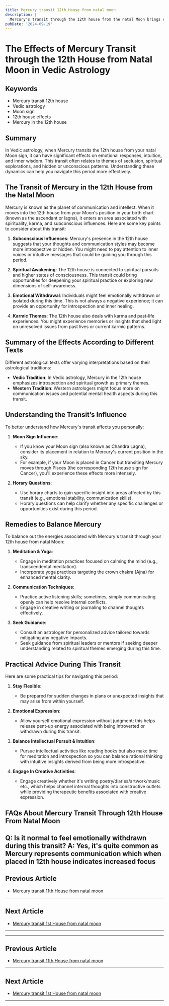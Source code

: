 ```yaml
---
title: Mercury transit 12th House from natal moon
description: |
  Mercury's transit through the 12th house from the natal Moon brings challenges such as financial losses, health issues, and conflicts. The individual may experience mental distress, increased expenses, and difficulties in relationships, leading to a period of caution and careful planning.
pubDate: '2024-09-19'
---
```


# The Effects of Mercury Transit through the 12th House from Natal Moon in Vedic Astrology

## Keywords
- Mercury transit 12th house
- Vedic astrology
- Moon sign
- 12th house effects
- Mercury in the 12th house

## Summary
In Vedic astrology, when Mercury transits the 12th house from your natal Moon sign, it can have significant effects on emotional responses, intuition, and inner wisdom. This transit often relates to themes of seclusion, spiritual explorations, and hidden or unconscious patterns. Understanding these dynamics can help you navigate this period more effectively.

## The Transit of Mercury in the 12th House from the Natal Moon

Mercury is known as the planet of communication and intellect. When it moves into the 12th house from your Moon's position in your birth chart (known as the ascendant or lagna), it enters an area associated with spirituality, karma, and subconscious influences. Here are some key points to consider about this transit:

1. **Subconscious Influences**: Mercury's presence in the 12th house suggests that your thoughts and communication styles may become more introspective or hidden. You might need to pay attention to inner voices or intuitive messages that could be guiding you through this period.

2. **Spiritual Awakening**: The 12th house is connected to spiritual pursuits and higher states of consciousness. This transit could bring opportunities for deepening your spiritual practice or exploring new dimensions of self-awareness.

3. **Emotional Withdrawal**: Individuals might feel emotionally withdrawn or isolated during this time. This is not always a negative experience; it can provide an opportunity for introspection and inner healing.

4. **Karmic Themes**: The 12th house also deals with karma and past-life experiences. You might experience memories or insights that shed light on unresolved issues from past lives or current karmic patterns.

## Summary of the Effects According to Different Texts

Different astrological texts offer varying interpretations based on their astrological traditions:

- **Vedic Tradition**: In Vedic astrology, Mercury in the 12th house emphasizes introspection and spiritual growth as primary themes.
- **Western Tradition**: Western astrologers might focus more on communication issues and potential mental health aspects during this transit.

## Understanding the Transit’s Influence

To better understand how Mercury's transit affects you personally:

1. **Moon Sign Influence**:
   - If you know your Moon sign (also known as Chandra Lagna), consider its placement in relation to Mercury's current position in the sky.
   - For example, if your Moon is placed in Cancer but transiting Mercury moves through Pisces (the corresponding 12th house sign for Cancer), you'll experience these effects more intensely.

2. **Horary Questions**:
   - Use horary charts to gain specific insight into areas affected by this transit (e.g., emotional stability, communication skills).
   - Horary questions can help clarify whether any specific challenges or opportunities exist during this period.

## Remedies to Balance Mercury

To balance out the energies associated with Mercury's transit through your 12th house from natal Moon:

1. **Meditation & Yoga**:
   - Engage in meditation practices focused on calming the mind (e.g., transcendental meditation).
   - Incorporate yoga practices targeting the crown chakra (Ajna) for enhanced mental clarity.

2. **Communication Techniques**:
   - Practice active listening skills; sometimes, simply communicating openly can help resolve internal conflicts.
   - Engage in creative writing or journaling to channel thoughts effectively.

3. **Seek Guidance**:
   - Consult an astrologer for personalized advice tailored towards mitigating any negative impacts.
   - Seek guidance from spiritual leaders or mentors if seeking deeper understanding related to spiritual themes emerging during this time.

## Practical Advice During This Transit

Here are some practical tips for navigating this period:

1. **Stay Flexible**:
   - Be prepared for sudden changes in plans or unexpected insights that may arise from within yourself.
   
2. **Emotional Expression**:
   - Allow yourself emotional expression without judgment; this helps release pent-up energy associated with being introverted or withdrawn during this transit.

3. **Balance Intellectual Pursuit & Intuition**:
   - Pursue intellectual activities like reading books but also make time for meditation and introspection so you can balance rational thinking with intuitive insights derived from being more introspective.

4. **Engage In Creative Activities**:
   - Engage creatively whether it's writing poetry/diaries/artwork/music etc., which helps channel internal thoughts into constructive outlets while providing therapeutic benefits associated with creative expression.


## FAQs About Mercury Transit Through 12th House From Natal Moon

**Q: Is it normal to feel emotionally withdrawn during this transit?**
A: Yes, it's quite common as Mercury represents communication which when placed in 12th house indicates increased focus
---

## Previous Article
- [Mercury transit 11th House from natal moon](200411_Mercury_transit_11th_House_from_natal_moon.md)

---

## Next Article
- [Mercury transit 1st House from natal moon](200401_Mercury_transit_1st_House_from_natal_moon.md)

---
---

## Previous Article
- [Mercury transit 11th House from natal moon](200411_Mercury_transit_11th_House_from_natal_moon.md)

---

## Next Article
- [Mercury transit 1st House from natal moon](200401_Mercury_transit_1st_House_from_natal_moon.md)

---
